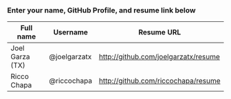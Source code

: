 ### Enter your name, GitHub Profile, and resume link below

| Full name      | Username     | Resume URL                           |
|----------------|--------------|--------------------------------------|
| Joel Garza (TX)| @joelgarzatx | http://github.com/joelgarzatx/resume |
| Ricco Chapa    | @riccochapa  | http://github.com/riccochapa/resume  |
